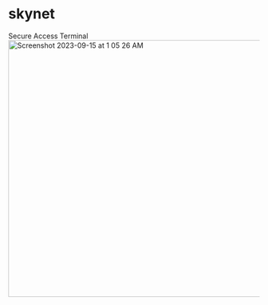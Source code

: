 # skynet
Secure Access Terminal
<img width="516" alt="Screenshot 2023-09-15 at 1 05 26 AM" src="https://github.com/sudo-self/skynet/assets/119916323/41f4b6c4-ddfa-4e99-9159-ac9f337db398">

